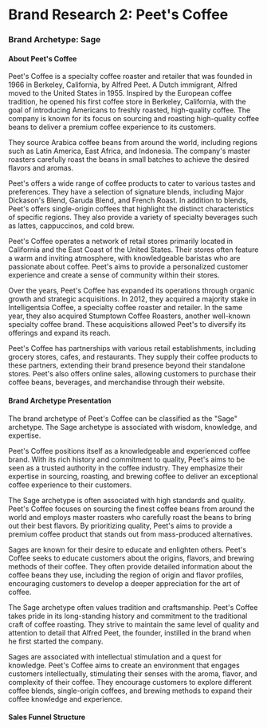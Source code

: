 # Brand Research 2: Peet's Coffee

### Brand Archetype: Sage

#### About Peet's Coffee

Peet's Coffee is a specialty coffee roaster and retailer that was founded in 1966 in Berkeley, California, by Alfred Peet. A Dutch immigrant, Alfred moved to the United States in 1955. Inspired by the European coffee tradition, he opened his first coffee store in Berkeley, California, with the goal of introducing Americans to freshly roasted, high-quality coffee. The company is known for its focus on sourcing and roasting high-quality coffee beans to deliver a premium coffee experience to its customers.

They source Arabica coffee beans from around the world, including regions such as Latin America, East Africa, and Indonesia. The company's master roasters carefully roast the beans in small batches to achieve the desired flavors and aromas.

Peet's offers a wide range of coffee products to cater to various tastes and preferences. They have a selection of signature blends, including Major Dickason's Blend, Garuda Blend, and French Roast. In addition to blends, Peet's offers single-origin coffees that highlight the distinct characteristics of specific regions. They also provide a variety of specialty beverages such as lattes, cappuccinos, and cold brew.

Peet's Coffee operates a network of retail stores primarily located in California and the East Coast of the United States. Their stores often feature a warm and inviting atmosphere, with knowledgeable baristas who are passionate about coffee. Peet's aims to provide a personalized customer experience and create a sense of community within their stores.

Over the years, Peet's Coffee has expanded its operations through organic growth and strategic acquisitions. In 2012, they acquired a majority stake in Intelligentsia Coffee, a specialty coffee roaster and retailer. In the same year, they also acquired Stumptown Coffee Roasters, another well-known specialty coffee brand. These acquisitions allowed Peet's to diversify its offerings and expand its reach.

Peet's Coffee has partnerships with various retail establishments, including grocery stores, cafes, and restaurants. They supply their coffee products to these partners, extending their brand presence beyond their standalone stores. Peet's also offers online sales, allowing customers to purchase their coffee beans, beverages, and merchandise through their website.

#### Brand Archetype Presentation

The brand archetype of Peet's Coffee can be classified as the "Sage" archetype. The Sage archetype is associated with wisdom, knowledge, and expertise.

Peet's Coffee positions itself as a knowledgeable and experienced coffee brand. With its rich history and commitment to quality, Peet's aims to be seen as a trusted authority in the coffee industry. They emphasize their expertise in sourcing, roasting, and brewing coffee to deliver an exceptional coffee experience to their customers.

The Sage archetype is often associated with high standards and quality. Peet's Coffee focuses on sourcing the finest coffee beans from around the world and employs master roasters who carefully roast the beans to bring out their best flavors. By prioritizing quality, Peet's aims to provide a premium coffee product that stands out from mass-produced alternatives.

Sages are known for their desire to educate and enlighten others. Peet's Coffee seeks to educate customers about the origins, flavors, and brewing methods of their coffee. They often provide detailed information about the coffee beans they use, including the region of origin and flavor profiles, encouraging customers to develop a deeper appreciation for the art of coffee.

The Sage archetype often values tradition and craftsmanship. Peet's Coffee takes pride in its long-standing history and commitment to the traditional craft of coffee roasting. They strive to maintain the same level of quality and attention to detail that Alfred Peet, the founder, instilled in the brand when he first started the company.

Sages are associated with intellectual stimulation and a quest for knowledge. Peet's Coffee aims to create an environment that engages customers intellectually, stimulating their senses with the aroma, flavor, and complexity of their coffee. They encourage customers to explore different coffee blends, single-origin coffees, and brewing methods to expand their coffee knowledge and experience.

#### Sales Funnel Structure

